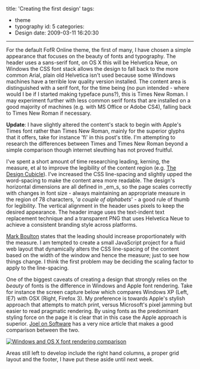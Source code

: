 title: 'Creating the first design'
tags:
  - theme
  - typography
id: 5
categories:
  - Design
date: 2009-03-11 16:20:30
---

For the default FofR Online theme, the first of many, I have chosen a simple appearance that focuses on the beauty of fonts and typography. The header uses a sans-serif font, on OS X this will be Helvetica Neue, on Windows the CSS font stack allows the design to fall back to the more common Arial, plain old Helvetica isn't used because some Windows machines have a terrible low quality version installed. The content area is distinguished with a serif font, for the time being (no pun intended - where would I be if I started making typeface puns?), this is Times New Roman. I may experiment further with less common serif fonts that are installed on a good majority of machines (e.g. with MS Office or Adobe CS4), falling back to Times New Roman if necessary.
<!--more-->

**Update**: I have slightly altered the content's stack to begin with Apple's Times font rather than Times New Roman, mainly for the superior glyphs that it offers, take for instance 'fi' in this post's title. I'm attempting to research the differences between Times and Times New Roman beyond a simple comparison though internet sleuthing has not proved fruitful.

I've spent a short amount of time researching leading, kerning, the measure, et al to improve the legibility of the content region (e.g. [The Design Cubicle](http://www.thedesigncubicle.com/2008/12/10-common-typography-mistakes/)). I've increased the CSS line-spacing and slightly upped the word-spacing to make the content area more readable. The design's horizontal dimensions are all defined in _em_s, so the page scales correctly with changes in font size - always maintaining an appropriate measure in the region of 78 characters, '_a couple of alphabets_' - a good rule of thumb for legibility. The vertical alignment in the header uses pixels to keep the desired appearance. The header image uses the text-indent text replacement technique and a transparent PNG that uses Helvetica Neue to achieve a consistent branding style across platforms.

[Mark Boulton](http://markboulton.co.uk/journal/comments/five_simple_steps_to_better_typography/) states that the leading should increase proportionately with the measure. I am tempted to create a small JavaScript project for a fluid web layout that dynamically alters the CSS line-spacing of the content based on the width of the window and hence the measure; just to see how things change. I think the first problem may be deciding the scaling factor to apply to the line-spacing.

One of the biggest caveats of creating a design that strongly relies on the _beauty_ of fonts is the difference in Windows and Apple font rendering. Take for instance the screen capture below which compares Windows XP (Left, IE7) with OSX (Right, Firefox 3). My preference is towards Apple's stylish approach that attempts to match print, versus Microsoft's pixel jamming but easier to read pragmatic rendering. By using fonts as the predominant styling force on the page it is clear that in this case the Apple approach is superior. [Joel on Software](http://www.joelonsoftware.com/items/2007/06/12.html) has a very nice article that makes a good comparison between the two.

[![Windows and OS X font rendering comparison](http://host.trivialbeing.org/up/small/windows-mac-comparison.png)](http://host.trivialbeing.org/up/windows-mac-comparison.png)

Areas still left to develop include the right hand columns, a proper grid layout and the footer, I have put these aside until next week.
